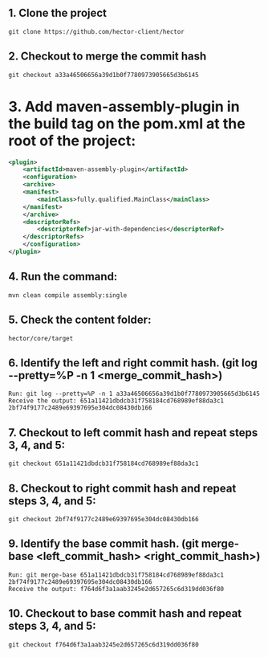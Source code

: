 ## 1. Clone the project 
    git clone https://github.com/hector-client/hector

## 2. Checkout to merge the commit hash
    git checkout a33a46506656a39d1b0f7780973905665d3b6145

# 3. Add maven-assembly-plugin in the build tag on the pom.xml at the root of the project:

```xml
<plugin>
	<artifactId>maven-assembly-plugin</artifactId> 
    <configuration> 
    <archive> 
    <manifest> 
        <mainClass>fully.qualified.MainClass</mainClass> 
    </manifest> 
    </archive> 
    <descriptorRefs> 
        <descriptorRef>jar-with-dependencies</descriptorRef> 
    </descriptorRefs> 
    </configuration> 
</plugin> 
``` 

## 4. Run the command:
    mvn clean compile assembly:single

## 5. Check the content folder: 
    hector/core/target

## 6. Identify the left and right commit hash. (git log --pretty=%P -n 1 <merge_commit_hash>)
    Run: git log --pretty=%P -n 1 a33a46506656a39d1b0f7780973905665d3b6145
    Receive the output: 651a11421dbdcb31f758184cd768989ef88da3c1 2bf74f9177c2489e69397695e304dc08430db166

## 7. Checkout to left commit hash and repeat steps 3, 4, and 5:
    git checkout 651a11421dbdcb31f758184cd768989ef88da3c1

## 8. Checkout to right commit hash and repeat steps 3, 4, and 5:
    git checkout 2bf74f9177c2489e69397695e304dc08430db166

## 9. Identify the base commit hash. (git merge-base <left_commit_hash> <right_commit_hash>)
    Run: git merge-base 651a11421dbdcb31f758184cd768989ef88da3c1 2bf74f9177c2489e69397695e304dc08430db166
    Receive the output: f764d6f3a1aab3245e2d657265c6d319dd036f80

## 10. Checkout to base commit hash and repeat steps 3, 4, and 5:
    git checkout f764d6f3a1aab3245e2d657265c6d319dd036f80